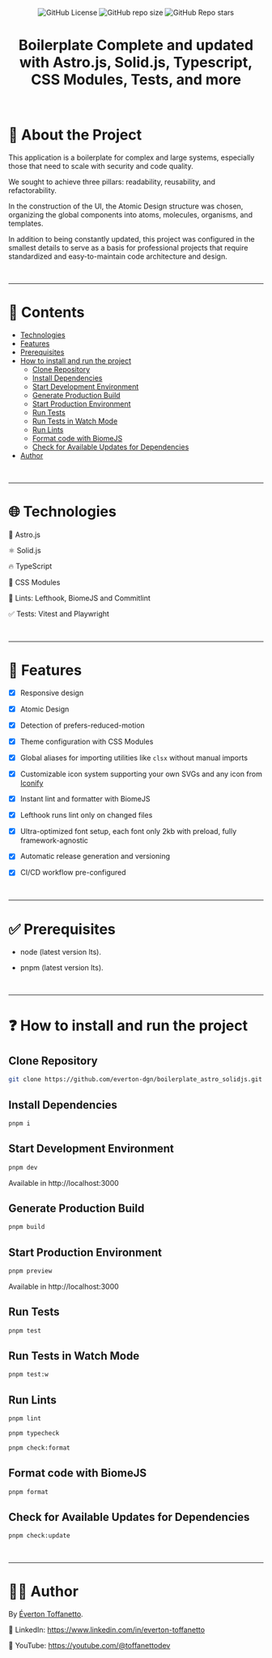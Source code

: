 <div align="center">

![GitHub License](https://img.shields.io/github/license/everton-dgn/boilerplate_astro_solidjs?style=plastic)
![GitHub repo size](https://img.shields.io/github/repo-size/everton-dgn/boilerplate_astro_solidjs?style=plastic)
![GitHub Repo stars](https://img.shields.io/github/stars/everton-dgn/boilerplate_astro_solidjs?color=yellow&style=plastic)

</div>

<h1 align="center">Boilerplate Complete and updated with Astro.js, Solid.js, Typescript, CSS Modules, Tests, and more</h1>

<br />

# :memo: About the Project

This application is a boilerplate for complex and large systems, especially those that need to scale with security and code quality.

We sought to achieve three pillars: readability, reusability, and refactorability.

In the construction of the UI, the Atomic Design structure was chosen, organizing the global components into atoms, molecules, organisms, and templates.

In addition to being constantly updated, this project was configured in the smallest details to serve as a basis for professional projects that require standardized and easy-to-maintain code architecture and design.

<br />

---

# :pushpin: Contents

- [Technologies](#globe_with_meridians-technologies)
- [Features](#triangular_flag_on_post-features)
- [Prerequisites](#white_check_mark-prerequisites)
- [How to install and run the project](#question-how-to-install-and-run-the-project)
  - [Clone Repository](#clone-repository)
  - [Install Dependencies](#install-dependencies)
  - [Start Development Environment](#start-development-environment)
  - [Generate Production Build](#generate-production-build)
  - [Start Production Environment](#start-production-environment)
  - [Run Tests](#run-tests)
  - [Run Tests in Watch Mode](#run-tests-in-watch-mode)
  - [Run Lints](#run-lints)
  - [Format code with BiomeJS](#format-code-with-biomejs)
  - [Check for Available Updates for Dependencies](#check-for-available-updates-for-dependencies)
- [Author](#technologist-author)

<br />

---

# :globe_with_meridians: Technologies

🚀 Astro.js

⚛ Solid.js

🔥 TypeScript

💅 CSS Modules

🚩 Lints: Lefthook, BiomeJS and Commitlint

✅ Tests: Vitest and Playwright

<br />

---

# :triangular_flag_on_post: Features

- [x] Responsive design

- [x] Atomic Design

- [x] Detection of prefers-reduced-motion

- [x] Theme configuration with CSS Modules

- [x] Global aliases for importing utilities like `clsx` without manual imports

- [x] Customizable icon system supporting your own SVGs and any icon from [Iconify](https://icon-sets.iconify.design/)

- [x] Instant lint and formatter with BiomeJS

- [x] Lefthook runs lint only on changed files

- [x] Ultra-optimized font setup, each font only 2kb with preload, fully framework-agnostic

- [x] Automatic release generation and versioning

- [x] CI/CD workflow pre-configured

<br />

---

# :white_check_mark: Prerequisites

- node (latest version lts).

- pnpm (latest version lts).

<br />

---

# :question: How to install and run the project

## Clone Repository

```bash
git clone https://github.com/everton-dgn/boilerplate_astro_solidjs.git
```

## Install Dependencies

```bash
pnpm i
```

## Start Development Environment

```bash
pnpm dev
```

Available in http://localhost:3000

## Generate Production Build

```bash
pnpm build
```

## Start Production Environment

```bash
pnpm preview
```

Available in http://localhost:3000

## Run Tests

```bash
pnpm test
```

## Run Tests in Watch Mode

```bash
pnpm test:w
```

## Run Lints

```bash
pnpm lint
```

```bash
pnpm typecheck
```

```bash
pnpm check:format
```

## Format code with BiomeJS

```bash
pnpm format
```

## Check for Available Updates for Dependencies

```bash
pnpm check:update
```

<br />

---

# :technologist: Author

By [Éverton Toffanetto](https://programadordesucesso.com).

:link: LinkedIn: https://www.linkedin.com/in/everton-toffanetto

:link: YouTube: https://youtube.com/@toffanettodev

